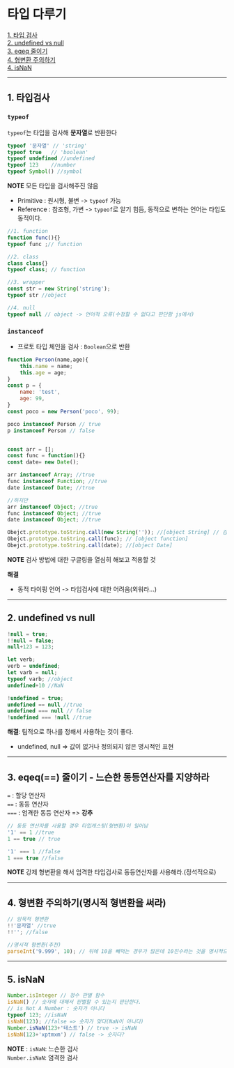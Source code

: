 # 타입 다루기
[1. 타입 검사](#1-%ED%83%80%EC%9E%85%EA%B2%80%EC%82%AC)<br>
[2. undefined vs null](#2-undefined-vs-null)<br>
[3. eqeq 줄이기](#3-eqeq-%EC%A4%84%EC%9D%B4%EA%B8%B0---%EB%8A%90%EC%8A%A8%ED%95%9C-%EB%8F%99%EB%93%B1%EC%97%B0%EC%82%B0%EC%9E%90%EB%A5%BC-%EC%A7%80%EC%96%91%ED%95%98%EB%9D%BC)<br>
[4. 형변환 주의하기](#4-%ED%98%95%EB%B3%80%ED%99%98-%EC%A3%BC%EC%9D%98%ED%95%98%EA%B8%B0%EB%AA%85%EC%8B%9C%EC%A0%81-%ED%98%95%EB%B3%80%ED%99%98%EC%9D%84-%EC%8D%A8%EB%9D%BC)<br>
[4. isNaN](#5-isnan)<br>

---

## 1. **타입검사**

### `typeof`

`typeof`는 타입을 검사해 **문자열**로 반환한다
```js
typeof '문자열' // 'string'
typeof true   // 'boolean'
typeof undefined //undefined
typeof 123    //number
typeof Symbol() //symbol
```
**NOTE** 모든 타입을 검사해주진 않음
- Primitive : 원시형, 불변 -> `typeof` 가능
- Reference : 참조형, 가변 -> `typeof`로 알기 힘듬, 동적으로 변하는 언어는 타입도 동적이다.

```js
//1. function
function func(){}
typeof func ;// function

//2. class
class class{} 
typeof class; // function

//3. wrapper
const str = new String('string');
typeof str //object

//4. null
typeof null // object -> 언어적 오류(수정할 수 없다고 판단함 js에서)
```

### `instanceof`
- 프로토 타입 체인을 검사 : `Boolean`으로 반환

```js
function Person(name,age){
    this.name = name;
    this.age = age;
}
const p = {
    name: 'test',
    age: 99,
}
const poco = new Person('poco', 99);

poco instanceof Person // true
p instanceof Person // false


const arr = [];
const func = function(){}
const date= new Date();

arr instanceof Array; //true
func instanceof Function; //true
date instanceof Date; //true

//하지만
arr instanceof Object; //true
func instanceof Object; //true
date instanceof Object; //true

Obejct.prototype.toString.call(new String('')); //[object String] // 검사가능
Obejct.prototype.toString.call(func); // [object function]
Obejct.prototype.toString.call(date); //[object Date]
```
**NOTE** 검사 방법에 대한 구글링을 열심히 해보고 적용할 것

**해결** 
 - 동적 타이핑 언어 -> 타입검사에 대한 어려움(외워라...)

---

 ## 2. **undefined** vs **null**

```js
!null = true;
!!null = false;
null+123 = 123;

let verb;
verb = undefined;
let varb = null;
typeof varb; //object
undefined+10 //NaN

!undefined = true;
undefined == null //true
undefined === null // false
!undefined === !null //true
```
**해결**: 팀적으로 하나를 정해서 사용하는 것이 좋다.
- undefined, null => 값이 없거나 정의되지 않은 명시적인 표현

---

## 3. eqeq(==) 줄이기 - 느슨한 동등연산자를 지양하라
`=` : 할당 연산자<br>
`==` : 동등 연산자<br>
`===` : 엄격한 동등 연산자 => **강추**<br>

```js
// 동등 연산자를 사용할 경우 타입캐스팅(형변환)이 일어남
'1' == 1 //true
1 == true // true

'1' === 1 //false
1 === true //false
```
**NOTE** 강제 형변환을 해서 엄격한 타입검사로 동등연산자를 사용해라.(정석적으로)

---

## 4. 형변환 주의하기(명시적 형변환을 써라)

```js
// 암묵적 형변환
!!'문자열' //true
!!''; //false

//명시적 형변환(추천)
parseInt('9.999', 10); // 뒤에 10을 빼먹는 경우가 많은데 10진수라는 것을 명시적으로 지정해주는 것이 좋다.(10진수가 디폴트는 아니다. 오류를 줄일 수 있음) //9 
```

---

## 5. isNaN

```js
Number.isInteger // 정수 판별 함수
isNaN() // 숫자에 대해서 판별할 수 있는지 판단한다. 
// is Not A Number : 숫자가 아니다
typeof 123; //isNaN 
isNaN(123); //false => 숫자가 맞다(NaN이 아니다)
Number.isNaN(123+'테스트') // true -> isNaN
isNaN(123+'xptmxm') // false -> 숫자다?
```
**NOTE** : `isNaN`: 느슨한 검사 <br>
`Number.isNaN`: 엄격한 검사